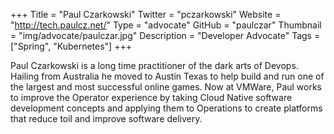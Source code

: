 +++
Title = "Paul Czarkowski"
Twitter = "pczarkowski"
Website = "http://tech.paulcz.net/"
Type = "advocate"
GitHub = "paulczar"
Thumbnail = "img/advocate/paulczar.jpg"
Description = "Developer Advocate"
Tags = ["Spring", "Kubernetes"]
+++

Paul Czarkowski is a long time practitioner of the dark arts of Devops. Hailing from Australia he moved to Austin Texas to help build and run one of the largest and most successful online games. Now at VMWare, Paul works to improve the Operator experience by taking Cloud Native software development concepts and applying them to Operations to create platforms that reduce toil and improve software delivery.